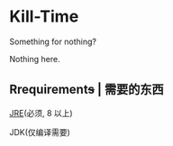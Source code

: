 # Kill-Time

Something for nothing?

Nothing here.


## Rrequirement~~s~~ | 需要的东西
[JRE](https://java.com/en/download/)(必须, 8 以上)

JDK(仅编译需要)
